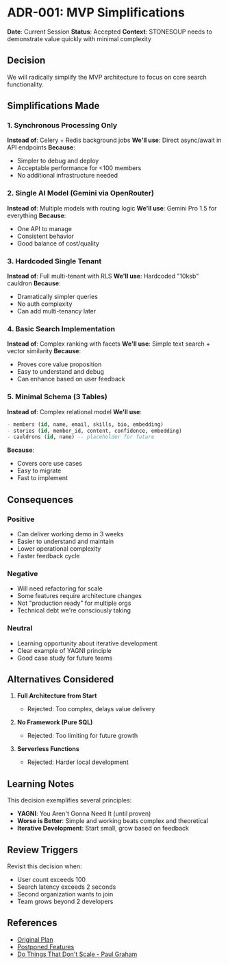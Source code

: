 # ADR-001: MVP Simplifications

**Date**: Current Session
**Status**: Accepted
**Context**: STONESOUP needs to demonstrate value quickly with minimal complexity

## Decision

We will radically simplify the MVP architecture to focus on core search functionality.

## Simplifications Made

### 1. Synchronous Processing Only
**Instead of**: Celery + Redis background jobs
**We'll use**: Direct async/await in API endpoints
**Because**: 
- Simpler to debug and deploy
- Acceptable performance for <100 members
- No additional infrastructure needed

### 2. Single AI Model (Gemini via OpenRouter)
**Instead of**: Multiple models with routing logic
**We'll use**: Gemini Pro 1.5 for everything
**Because**:
- One API to manage
- Consistent behavior
- Good balance of cost/quality

### 3. Hardcoded Single Tenant
**Instead of**: Full multi-tenant with RLS
**We'll use**: Hardcoded "10ksb" cauldron
**Because**:
- Dramatically simpler queries
- No auth complexity
- Can add multi-tenancy later

### 4. Basic Search Implementation
**Instead of**: Complex ranking with facets
**We'll use**: Simple text search + vector similarity
**Because**:
- Proves core value proposition
- Easy to understand and debug
- Can enhance based on user feedback

### 5. Minimal Schema (3 Tables)
**Instead of**: Complex relational model
**We'll use**:
```sql
- members (id, name, email, skills, bio, embedding)
- stories (id, member_id, content, confidence, embedding)  
- cauldrons (id, name) -- placeholder for future
```
**Because**:
- Covers core use cases
- Easy to migrate
- Fast to implement

## Consequences

### Positive
- Can deliver working demo in 3 weeks
- Easier to understand and maintain
- Lower operational complexity
- Faster feedback cycle

### Negative  
- Will need refactoring for scale
- Some features require architecture changes
- Not "production ready" for multiple orgs
- Technical debt we're consciously taking

### Neutral
- Learning opportunity about iterative development
- Clear example of YAGNI principle
- Good case study for future teams

## Alternatives Considered

1. **Full Architecture from Start**
   - Rejected: Too complex, delays value delivery

2. **No Framework (Pure SQL)**
   - Rejected: Too limiting for future growth

3. **Serverless Functions**
   - Rejected: Harder local development

## Learning Notes

This decision exemplifies several principles:
- **YAGNI**: You Aren't Gonna Need It (until proven)
- **Worse is Better**: Simple and working beats complex and theoretical
- **Iterative Development**: Start small, grow based on feedback

## Review Triggers

Revisit this decision when:
- User count exceeds 100
- Search latency exceeds 2 seconds  
- Second organization wants to join
- Team grows beyond 2 developers

## References
- [Original Plan](../plan.md)
- [Postponed Features](../postponed-features.md)
- [Do Things That Don't Scale - Paul Graham](http://paulgraham.com/ds.html)